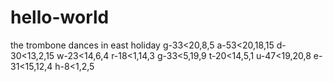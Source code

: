 # hello-world
the trombone dances in east holiday
g-33<20,8,5
a-53<20,18,15
d-30<13,2,15
w-23<14,6,4
r-18<1,14,3
g-33<5,19,9
t-20<14,5,1
u-47<19,20,8
e-31<15,12,4
h-8<1,2,5
